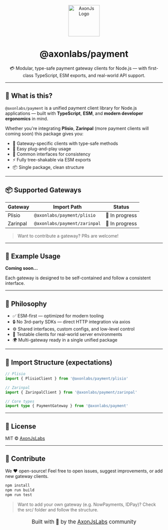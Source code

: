 <p align="center">
  <img src="https://raw.githubusercontent.com/AxonJsLabs/brand/main/logo-light.svg" height="100" alt="AxonJs Logo" />
</p>

<h1 align="center">@axonlabs/payment</h1>

<p align="center">
  💳 Modular, type-safe payment gateway clients for Node.js — with first-class TypeScript, ESM exports, and real-world API support.
</p>

---

## 🚀 What is this?

`@axonlabs/payment` is a unified payment client library for Node.js applications — built with **TypeScript**, **ESM**, and **modern developer ergonomics** in mind.

Whether you're integrating **Plisio**, **Zarinpal** (more payment clients will coming soon) this package gives you:

- 🧩 Gateway-specific clients with type-safe methods
- 🔌 Easy plug-and-play usage
- 🔄 Common interfaces for consistency
- ⚡️ Fully tree-shakable via ESM exports
- 📦 Single package, clean structure

---

## 📦 Supported Gateways

| Gateway        | Import Path                          | Status      |
|----------------|--------------------------------------|-------------|
| Plisio         | `@axonlabs/payment/plisio`           | 🧪 In progress |
| Zarinpal       | `@axonlabs/payment/zarinpal`         | 🧪 In progress |

> Want to contribute a gateway? PRs are welcome!

---

## 🧪 Example Usage

**Coming soon...**

Each gateway is designed to be self-contained and follow a consistent interface.

---

## 🧠 Philosophy

- ✅ ESM-first — optimized for modern tooling
- 🔒 No 3rd-party SDKs — direct HTTP integration via axios
- ⚙️ Shared interfaces, custom configs, and low-level control
- 🧪 Testable clients for real-world server environments
- 🌍 Multi-gateway ready in a single unified package

---

## 📂 Import Structure (expectations)

```ts
// Plisio
import { PlisioClient } from '@axonlabs/payment/plisio'

// Zarinpal
import { ZarinpalClient } from '@axonlabs/payment/zarinpal'

// Core types
import type { PaymentGateway } from '@axonlabs/payment'
```

---

## 📜 License

MIT © [AxonJsLabs](https://github.com/AxonJsLabs)

---

## 🙌 Contribute

We ❤️ open-source!
Feel free to open issues, suggest improvements, or add new gateway clients.

```bash
npm install
npm run build
npm run test
```

> Want to add your own gateway (e.g. NowPayments, IDPay)? Check the src/ folder and follow the structure.

<p align="center" style="font-size: 20px"> <sub>Built with 💜 by the <a href="https://github.com/AxonJsLabs">AxonJsLabs</a> community</sub> </p>